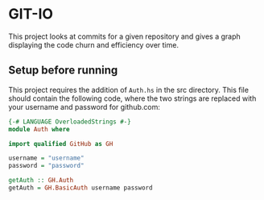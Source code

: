 # GIT-IO
This project looks at commits for a given repository and gives a graph displaying
the code churn and efficiency over time.
## Setup before running
This project requires the addition of `Auth.hs` in the src directory. This file
should contain the following code, where the two strings are replaced with your
username and password for github.com:
 ```Haskell
 {-# LANGUAGE OverloadedStrings #-}
 module Auth where

 import qualified GitHub as GH

 username = "username"
 password = "password"

 getAuth :: GH.Auth
 getAuth = GH.BasicAuth username password
 ```
